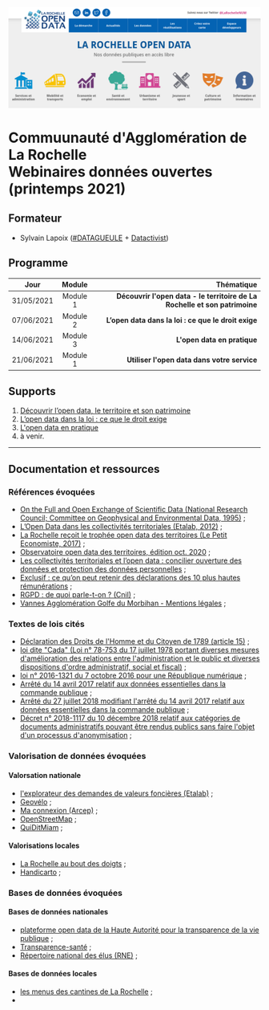 ![](./img/opendatalr_accueil.png)

# Commuunauté d'Agglomération de La Rochelle<br>Webinaires données ouvertes (printemps 2021)

## Formateur
* Sylvain Lapoix ([#DATAGUEULE](https://www.youtube.com/user/datagueule) + [Datactivist](https://datactivist.coop/))

## Programme

| Jour | Module | Thématique | 
| :-----: | :-----: |  -----: | 
| 31/05/2021 | Module 1 | **Découvrir l'open data - le territoire de La Rochelle et son patrimoine** | 
| 07/06/2021 | Module 2 | **L’open data dans la loi : ce que le droit exige** | 
| 14/06/2021 | Module 3 | **L'open data en pratique** | 
| 21/06/2021 | Module 1 | **Utiliser l'open data dans votre service** | 

## Supports

1. [Découvrir l’open data, le territoire et son patrimoine](https://datactivist.coop/cda_larochelle_webinaire/webinaire_module_1/#1)
2. [L’open data dans la loi : ce que le droit exige](https://datactivist.coop/cda_larochelle_webinaire/webinaire_module_2/#1)
3. [L'open data en pratique](https://datactivist.coop/cda_larochelle_webinaire/webinaire_module_3/#1)
4. à venir.

---------------

## Documentation et ressources

### Références évoquées

* [On the Full and Open Exchange of Scientific Data (National Research Council; Committee on Geophysical and Environmental Data, 1995)](https://www.nap.edu/catalog/18769/on-the-full-and-open-exchange-of-scientific-data) ;
* [L’Open Data dans les collectivités territoriales (Etalab, 2012)](https://www.etalab.gouv.fr/lopendatadanslescollectivitesterritoriales) ;
* [La Rochelle reçoit le trophée open data des territoires (Le Petit Economiste, 2017)](https://www.lepetiteconomiste.com/La-Rochelle-recoit-le-trophee-open,7492) ;
* [Observatoire open data des territoires, édition oct. 2020](https://www.opendatafrance.net/2020/10/15/observatoire-open-data-des-territoires-edition-oct-2020/) ;
* [Les collectivités territoriales et l’open data : concilier ouverture des données et protection des données personnelles](https://www.cnil.fr/fr/les-collectivites-territoriales-et-lopen-data-concilier-ouverture-des-donnees-et-protection-des) ;
* [Exclusif : ce qu’on peut retenir des déclarations des 10 plus hautes rémunérations](https://www.lagazettedescommunes.com/690398/exclusif-ce-quon-peut-retenir-des-declarations-des-10-plus-hautes-remunerations/?abo=1) ;
* [RGPD : de quoi parle-t-on ? (Cnil)](https://www.cnil.fr/fr/rgpd-de-quoi-parle-t-on) ;
* [Vannes Agglomération Golfe du Morbihan - Mentions légales](https://www.golfedumorbihan-vannesagglomeration.bzh/mentions-legales) ;

### Textes de lois cités
* [Déclaration des Droits de l'Homme et du Citoyen de 1789 (article 15)](https://www.legifrance.gouv.fr/contenu/menu/droit-national-en-vigueur/constitution/declaration-des-droits-de-l-homme-et-du-citoyen-de-1789) ;
* [loi dite "Cada" (Loi n° 78-753 du 17 juillet 1978 portant diverses mesures d'amélioration des relations entre l'administration et le public et diverses dispositions d'ordre administratif, social et fiscal)](https://www.legifrance.gouv.fr/loda/id/JORFTEXT000000339241/) ;
* [loi n° 2016-1321 du 7 octobre 2016 pour une République numérique](https://www.legifrance.gouv.fr/dossierlegislatif/JORFDOLE000031589829/) ;
* [Arrêté du 14 avril 2017 relatif aux données essentielles dans la commande publique](https://www.legifrance.gouv.fr/jorf/id/JORFTEXT000034492587?r=Uf7YJqzL34) ;
* [Arrêté du 27 juillet 2018 modifiant l'arrêté du 14 avril 2017 relatif aux données essentielles dans la commande publique](https://www.legifrance.gouv.fr/jorf/id/JORFTEXT000037282994/) ;
* [Décret n° 2018-1117 du 10 décembre 2018 relatif aux catégories de documents administratifs pouvant être rendus publics sans faire l'objet d'un processus d'anonymisation](https://www.legifrance.gouv.fr/loda/id/JORFTEXT000037797147/) ;

### Valorisation de données évoquées

#### Valorsation nationale
* [l'explorateur des demandes de valeurs foncières (Etalab)](https://app.dvf.etalab.gouv.fr/) ;
* [Geovélo](https://www.geovelo.fr/la-rochelle/route?b=46.174842,-1.146071,46.130994,-1.209437&from=-1.206060,46.162330&to=-1.160560,46.140230) ;
* [Ma connexion (Arcep)](https://maconnexioninternet.arcep.fr/?lat=46.15974929&lng=-1.14999718&zoom=18&mode=debit) ;
* [OpenStreetMap](https://www.openstreetmap.org/#map=18/46.15960/-1.14846) ;
* [QuiDitMiam](https://quiditmiam.fr/features) ;

#### Valorisations locales
* [La Rochelle au bout des doigts](https://www.larochelle.fr/action-municipale/ville-connectee/lapplication-la-rochelle-au-bout-des-doigts) ;
* [Handicarto](https://www.opendatafrance.net/reuse/handicarto-lr-une-application-mobile-pour-faciliter-les-deplacements-des-personnes-en-situation-de-handicap-a-la-rochelle/) ;


### Bases de données évoquées

#### Bases de données nationales
* [plateforme open data de la Haute Autorité pour la transparence de la vie publique](https://www.hatvp.fr/open-data/) ;
* [Transparence-santé](https://www.data.gouv.fr/fr/datasets/transparence-sante-1/) ;
* [Répertoire national des élus (RNE)](https://www.data.gouv.fr/en/datasets/repertoire-national-des-elus-1/) ;



#### Bases de données locales
* [les menus des cantines de La Rochelle](https://opendata.agglo-larochelle.fr/portail?search=Restauration+-+Menus+des+restaurants+scolaires) ;
* 